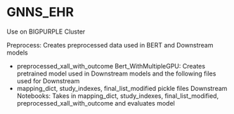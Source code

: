# GNNS_EHR

Use on BIGPURPLE Cluster

Preprocess: Creates preprocessed data used in BERT and Downstream models
- preprocessed_xall_with_outcome
Bert_WithMultipleGPU: Creates pretrained model used in Downstream models and the following files used for Downstream
- mapping_dict, study_indexes, final_list_modified pickle files
Downstream Notebooks: Takes in mapping_dict, study_indexes, final_list_modified, preprocessed_xall_with_outcome and evaluates model
